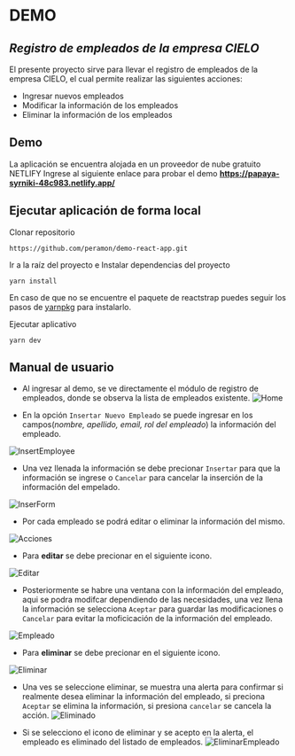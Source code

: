 # DEMO
## _Registro de empleados de la empresa CIELO_

El presente proyecto sirve para llevar el registro de empleados de la empresa CIELO, el cual permite realizar las siguientes acciones:
- Ingresar nuevos empleados
- Modificar la información de los empleados
- Eliminar la información de los empleados

## Demo 
La aplicación se encuentra alojada en un proveedor de nube gratuito NETLIFY
Ingrese al siguiente enlace para probar el demo
**https://papaya-syrniki-48c983.netlify.app/**

## Ejecutar aplicación de forma local
Clonar repositorio
```
https://github.com/peramon/demo-react-app.git
```
Ir a la raíz del proyecto e Instalar dependencias del proyecto
```
yarn install
```
En caso de que no se encuentre el paquete de reactstrap puedes seguir los pasos de [yarnpkg](https://yarnpkg.com/package/reactstrap) para instalarlo.

Ejecutar aplicativo
```
yarn dev
```
## Manual de usuario

- Al ingresar al demo, se ve directamente el módulo de registro de empleados, donde se observa la lista de empleados existente.
  ![Home](https://i.postimg.cc/3JkqJ9Jn/home.png)

- En la opción `Insertar Nuevo Empleado` se puede ingresar en los campos(_nombre, apellido, email, rol del empleado_) la información del empleado.

![InsertEmployee](https://i.postimg.cc/bJqMyhst/insert-Employee.png)
- Una vez llenada la información se debe precionar `Insertar` para que la información se ingrese o `Cancelar` para cancelar la inserción de la información del empelado.

![InserForm](https://i.postimg.cc/cJk1YXw6/inser-Form.png)

- Por cada empleado se podrá editar o eliminar la información del mismo.

![Acciones](https://i.postimg.cc/zBrPG1Pr/actions-Demo.png)

- Para **editar** se debe precionar en el siguiente icono.

![Editar](https://i.postimg.cc/DzsMhz66/modify-Icon.png)
- Posteriormente se habre una ventana con la información del empleado, aqui se podra modifcar dependiendo de las necesidades, una vez llena la información se selecciona `Aceptar` para guardar las modificaciones o `Cancelar` para evitar la moficicación de la información del empleado.

![Empleado](https://i.postimg.cc/02hB6mzx/edit-Employee.png)
- Para **eliminar** se debe precionar en el siguiente icono.

![Eliminar](https://i.postimg.cc/MpgFgB7X/delete-Icon.png)

- Una ves se seleccione eliminar, se muestra una alerta para confirmar si realmente desea eliminar  la información del empleado, si preciona `Aceptar` se elimina la información, si presiona `cancelar` se cancela la acción.
![Eliminado](https://i.postimg.cc/tJTM6NdR/confirm-Delete.png)

- Si se selecciono el icono de eliminar y se acepto en la alerta, el empleado es eliminado del listado de empleados.
![EliminarEmpleado](https://i.postimg.cc/L5b03gvt/delete-Employee.png)
